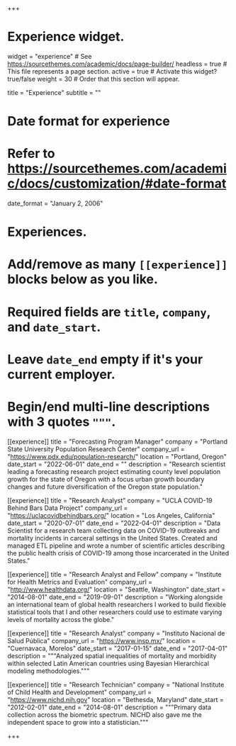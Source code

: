 +++
# Experience widget.
widget = "experience"  # See https://sourcethemes.com/academic/docs/page-builder/
headless = true  # This file represents a page section.
active = true  # Activate this widget? true/false
weight = 30  # Order that this section will appear.

title = "Experience"
subtitle = ""

# Date format for experience
#   Refer to https://sourcethemes.com/academic/docs/customization/#date-format
date_format = "January 2, 2006"

# Experiences.
#   Add/remove as many `[[experience]]` blocks below as you like.
#   Required fields are `title`, `company`, and `date_start`.
#   Leave `date_end` empty if it's your current employer.
#   Begin/end multi-line descriptions with 3 quotes `"""`.

[[experience]]
  title = "Forecasting Program Manager"
  company = "Portland State University Population Research Center"
  company_url = "https://www.pdx.edu/population-research/"
  location = "Portland, Oregon"
  date_start = "2022-06-01"
  date_end = ""
  description = "Research scientist leading a forecasting research project estimating county level population growth for the state of Oregon with a focus urban growth boundary changes and future diversification of the Oregon state population."

[[experience]]
  title = "Research Analyst"
  company = "UCLA COVID-19 Behind Bars Data Project"
  company_url = "https://uclacovidbehindbars.org/"
  location = "Los Angeles, California"
  date_start = "2020-07-01"
  date_end = "2022-04-01"
  description = "Data Scientist for a research team collecting data on COVID-19 outbreaks and mortality incidents in carceral settings in the United States. Created and managed ETL pipeline and wrote a number of scientific articles describing the public health crisis of COVID-19 among those incarcerated in the United States."

[[experience]]
  title = "Research Analyst and Fellow"
  company = "Institute for Health Metrics and Evaluation"
  company_url = "http://www.healthdata.org/"
  location = "Seattle, Washington"
  date_start = "2014-08-01"
  date_end = "2019-09-01"
  description = "Working alongside an international team of global health researchers I worked to build flexible statistical tools that I and other researchers could use to estimate varying levels of mortality across the globe."

[[experience]]
  title = "Research Analyst"
  company = "Instituto Nacional de Salud Pública"
  company_url = "https://www.insp.mx/"
  location = "Cuernavaca, Morelos"
  date_start = "2017-01-15"
  date_end = "2017-04-01"
  description = """Analyzed spatial inequalities of mortality and morbidity within selected Latin American countries using Bayesian Hierarchical modeling methodologies."""

[[experience]]
  title = "Research Technician"
  company = "National Institute of Child Health and Development"
  company_url = "https://www.nichd.nih.gov"
  location = "Bethesda, Maryland"
  date_start = "2012-02-01"
  date_end = "2014-08-01"
  description = """Primary data collection across the biometric spectrum. NICHD also gave me the independent space to grow into a statistician."""
  
+++
